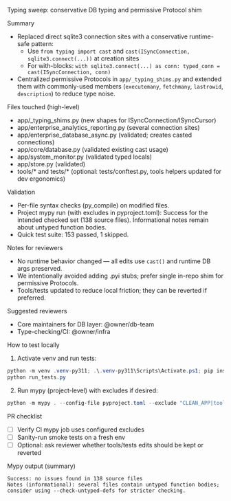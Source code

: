 Typing sweep: conservative DB typing and permissive Protocol shim

Summary
- Replaced direct sqlite3 connection sites with a conservative runtime-safe pattern:
  - Use `from typing import cast` and `cast(ISyncConnection, sqlite3.connect(...))` at creation sites
  - For with-blocks: `with sqlite3.connect(...) as conn: typed_conn = cast(ISyncConnection, conn)`
- Centralized permissive Protocols in `app/_typing_shims.py` and extended them with commonly-used members (`executemany`, `fetchmany`, `lastrowid`, `description`) to reduce type noise.

Files touched (high-level)
- app/_typing_shims.py (new shapes for ISyncConnection/ISyncCursor)
- app/enterprise_analytics_reporting.py (several connection sites)
- app/enterprise_database_async.py (validated; creates casted connections)
- app/core/database.py (validated existing cast usage)
- app/system_monitor.py (validated typed locals)
- app/store.py (validated)
- tools/* and tests/* (optional: tests/conftest.py, tools helpers updated for dev ergonomics)

Validation
- Per-file syntax checks (py_compile) on modified files.
- Project mypy run (with excludes in pyproject.toml): Success for the intended checked set (138 source files). Informational notes remain about untyped function bodies.
- Quick test suite: 153 passed, 1 skipped.

Notes for reviewers
- No runtime behavior changed — all edits use `cast()` and runtime DB args preserved.
- We intentionally avoided adding .pyi stubs; prefer single in-repo shim for permissive Protocols.
- Tools/tests updated to reduce local friction; they can be reverted if preferred.

Suggested reviewers
- Core maintainers for DB layer: @owner/db-team
- Type-checking/CI: @owner/infra

How to test locally
1) Activate venv and run tests:

```powershell
python -m venv .venv-py311; .\.venv-py311\Scripts\Activate.ps1; pip install -r requirements.txt
python run_tests.py
```

2) Run mypy (project-level) with excludes if desired:

```powershell
python -m mypy . --config-file pyproject.toml --exclude "CLEAN_APP|tools|tests"
```

PR checklist
- [ ] Verify CI mypy job uses configured excludes
- [ ] Sanity-run smoke tests on a fresh env
- [ ] Optional: ask reviewer whether tools/tests edits should be kept or reverted

Mypy output (summary)
```
Success: no issues found in 138 source files
Notes (informational): several files contain untyped function bodies; consider using --check-untyped-defs for stricter checking.
```
